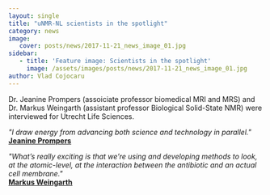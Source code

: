 ```yaml
---
layout: single
title: "uNMR-NL scientists in the spotlight"
category: news
image:
   cover: posts/news/2017-11-21_news_image_01.jpg
sidebar:
   - title: 'Feature image: Scientists in the spotlight'
     image: /assets/images/posts/news/2017-11-21_news_image_01.jpg
author: Vlad Cojocaru
---
```


<!-- ![Post Image](/assets/images/posts/news/2017-11-21_news_image_01.jpg) -->


Dr. Jeanine Prompers (assoiciate professor biomedical MRI and MRS) and Dr. Markus Weingarth (assistant professor Biological Solid-State NMR) were interviewed for Utrecht Life Sciences.

*"I draw energy from advancing both science and technology in parallel."*\
[**Jeanine Prompers**](https://www.utrechtlifesciences.nl/research/personalized-medicine-health/janine-prompers)

*"What’s really exciting is that we’re using and developing methods to look, at the atomic-level, at the interaction between the antibiotic and an actual cell membrane."*\
[**Markus Weingarth**](https://www.utrechtlifesciences.nl/research/science-for-life/markus-weingarth)
